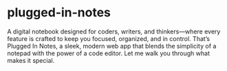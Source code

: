 # plugged-in-notes
A digital notebook designed for coders, writers, and thinkers—where every feature is crafted to keep you focused, organized, and in control. That’s Plugged In Notes, a sleek, modern web app that blends the simplicity of a notepad with the power of a code editor. Let me walk you through what makes it special.
